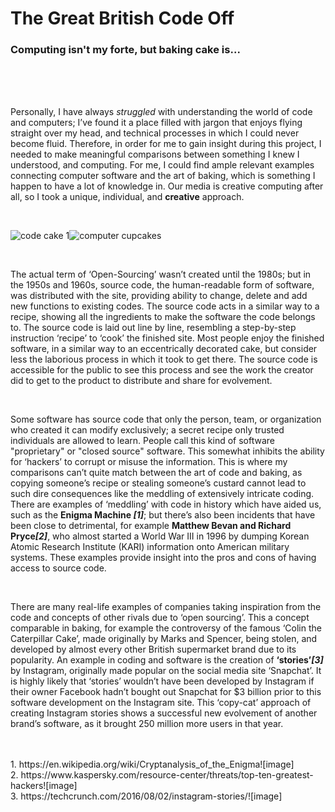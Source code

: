 # The Great British Code Off

### Computing isn't my forte, but baking cake is...
<br>
<br>
<br>
<p>Personally, I have always <em>struggled</em> with understanding the world of code and computers; I’ve found it a place filled with jargon that enjoys flying straight over my head, and technical processes in which I could never become fluid. Therefore, in order for me to gain insight during this project, I needed to make meaningful comparisons between something I knew I understood, and computing. For me, I could find ample relevant examples connecting computer software and the art of baking, which is something I happen to have a lot of knowledge in. Our media is creative computing after all, so I took a unique, individual, and <strong>creative</strong> approach. 
</p>
<br>

![code cake 1](https://user-images.githubusercontent.com/94993598/143303545-e575dddf-0786-47b2-9d83-e5ae0f829e30.jpg)![computer cupcakes](https://user-images.githubusercontent.com/94993598/143307336-484e71f7-7c8a-4d40-b9ce-5ab83d89a7af.jpeg)

<br>
<p>The actual term of ‘Open-Sourcing’ wasn’t created until the 1980s; but in the 1950s and 1960s, source code, the human-readable form of software, was distributed with the site, providing ability to change, delete and add new functions to existing codes. The source code acts in a similar way to a recipe, showing all the ingredients to make the software the code belongs to. The source code is laid out line by line, resembling a step-by-step instruction ‘recipe’ to ‘cook’ the finished site. Most people enjoy the finished software, in a similar way to an eccentrically decorated cake, but consider less the laborious process in which it took to get there. The source code is accessible for the public to see this process and see the work the creator did to get to the product to distribute and share for evolvement. 
</p>
<br>
<p>Some software has source code that only the person, team, or organization who created it can modify exclusively; a secret recipe only trusted individuals are allowed to learn. People call this kind of software "proprietary" or "closed source" software. This somewhat inhibits the ability for ‘hackers’ to corrupt or misuse the information. This is where my comparisons can’t quite match between the art of code and baking, as copying someone’s recipe or stealing someone’s custard cannot lead to such dire consequences like the meddling of extensively intricate coding. There are examples of ‘meddling’ with code in history which have aided us, such as the <strong>Enigma Machine <em>[1]</em></strong>; but there’s also been incidents that have been close to detrimental, for example <strong>Matthew Bevan and Richard Pryce<em>[2]</em></strong>, who almost started a World War III in 1996 by dumping Korean Atomic Research Institute (KARI) information onto American military systems. These examples provide insight into the pros and cons of having access to source code.
</p>
<br>
<p>There are many real-life examples of companies taking inspiration from the code and concepts of other rivals due to ‘open sourcing’. This a concept comparable in baking, for example the controversy of the famous ‘Colin the Caterpillar Cake’, made originally by Marks and Spencer, being stolen, and developed by almost every other British supermarket brand due to its popularity. An example in coding and software is the creation of <strong>‘stories’<em>[3]</em></strong> by Instagram, originally made popular on the social media site ‘Snapchat’. It is highly likely that ‘stories’ wouldn’t have been developed by Instagram if their owner Facebook hadn’t bought out Snapchat for $3 billion prior to this software development on the Instagram site. This ‘copy-cat’ approach of creating Instagram stories shows a successful new evolvement of another brand’s software, as it brought 250 million more users in that year.
</p>
<br>
<br>
1. https://en.wikipedia.org/wiki/Cryptanalysis_of_the_Enigma![image]
<br>
2. https://www.kaspersky.com/resource-center/threats/top-ten-greatest-hackers![image]
<br>
3. https://techcrunch.com/2016/08/02/instagram-stories/![image]
